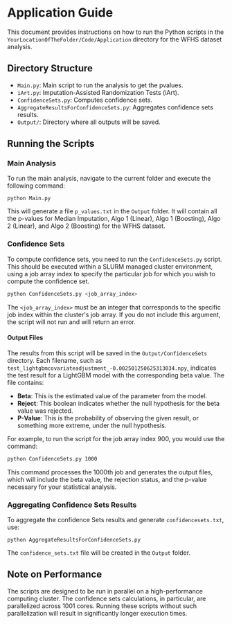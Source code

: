 # Application Guide

This document provides instructions on how to run the Python scripts in the `YourLocationOfTheFolder/Code/Application` directory for the WFHS dataset analysis.

## Directory Structure

- `Main.py`: Main script to run the analysis to get the pvalues.
- `iArt.py`: Imputation-Assisted Randomization Tests (iArt).
- `ConfidenceSets.py`: Computes confidence sets.
- `AggregateResultsForConfidenceSets.py`: Aggregates confidence sets results.
- `Output/`: Directory where all outputs will be saved.

## Running the Scripts

### Main Analysis

To run the main analysis, navigate to the current folder and execute the following command:
```
python Main.py
```
This will generate a file `p_values.txt` in the `Output` folder. It will contain all the p-values for Median Imputation, Algo 1 (Linear), Algo 1 (Boosting), Algo 2 (Linear), and Algo 2 (Boosting) for the WFHS dataset.


### Confidence Sets

To compute confidence sets, you need to run the `ConfidenceSets.py` script. This should be executed within a SLURM managed cluster environment, using a job array index to specify the particular job for which you wish to compute the confidence set.

```bash
python ConfidenceSets.py <job_array_index>
```

The `<job_array_index>` must be an integer that corresponds to the specific job index within the cluster's job array. If you do not include this argument, the script will not run and will return an error.

#### Output Files

The results from this script will be saved in the `Output/ConfidenceSets` directory. Each filename, such as `test_lightgbmcovariateadjustment_-0.002501250625313034.npy`, indicates the test result for a LightGBM model with the corresponding beta value. The file contains:

- **Beta**: This is the estimated value of the parameter from the model.
- **Reject**: This boolean indicates whether the null hypothesis for the beta value was rejected.
- **P-Value**: This is the probability of observing the given result, or something more extreme, under the null hypothesis.

For example, to run the script for the job array index 900, you would use the command:

```bash
python ConfidenceSets.py 1000
```

This command processes the 1000th job and generates the output files, which will include the beta value, the rejection status, and the p-value necessary for your statistical analysis.


### Aggregating Confidence Sets Results

To aggregate the confidence Sets results and generate `confidencesets.txt`, use:
```
python AggregateResultsForConfidenceSets.py
```
The `confidence_sets.txt` file will be created in the `Output` folder.

## Note on Performance

The scripts are designed to be run in parallel on a high-performance computing cluster. The confidence sets calculations, in particular, are parallelized across 1001 cores. Running these scripts without such parallelization will result in significantly longer execution times.
